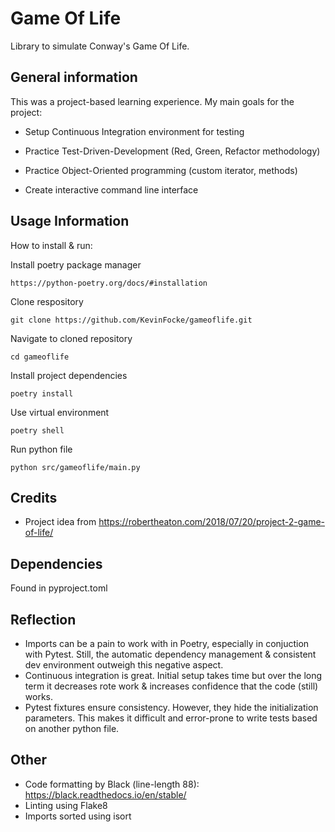 # Game Of Life

Library to simulate Conway's Game Of Life.

## General information

This was a project-based learning experience. My main goals for the project:

- Setup Continuous Integration environment for testing

- Practice Test-Driven-Development (Red, Green, Refactor methodology)

- Practice Object-Oriented programming (custom iterator, methods)

- Create interactive command line interface

## Usage Information

How to install & run:

Install poetry package manager

    https://python-poetry.org/docs/#installation

Clone respository

    git clone https://github.com/KevinFocke/gameoflife.git

Navigate to cloned repository

    cd gameoflife

Install project dependencies

    poetry install

Use virtual environment

    poetry shell

Run python file

    python src/gameoflife/main.py



## Credits

- Project idea from https://robertheaton.com/2018/07/20/project-2-game-of-life/ 

## Dependencies
Found in pyproject.toml

## Reflection
- Imports can be a pain to work with in Poetry, especially in conjuction with Pytest. Still, the automatic dependency management & consistent dev environment outweigh this negative aspect.
- Continuous integration is great. Initial setup takes time but over the long term it decreases rote work & increases confidence that the code (still) works.
- Pytest fixtures ensure consistency. However, they hide the initialization parameters. This makes it difficult and error-prone to write tests based on another python file.


## Other

- Code formatting by Black (line-length 88):
https://black.readthedocs.io/en/stable/
- Linting using Flake8
- Imports sorted using isort
